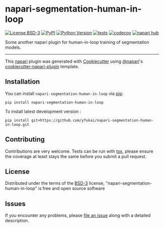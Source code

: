 # napari-segmentation-human-in-loop

[![License BSD-3](https://img.shields.io/pypi/l/napari-segmentation-human-in-loop.svg?color=green)](https://github.com/yfukai/napari-segmentation-human-in-loop/raw/main/LICENSE)
[![PyPI](https://img.shields.io/pypi/v/napari-segmentation-human-in-loop.svg?color=green)](https://pypi.org/project/napari-segmentation-human-in-loop)
[![Python Version](https://img.shields.io/pypi/pyversions/napari-segmentation-human-in-loop.svg?color=green)](https://python.org)
[![tests](https://github.com/yfukai/napari-segmentation-human-in-loop/workflows/tests/badge.svg)](https://github.com/yfukai/napari-segmentation-human-in-loop/actions)
[![codecov](https://codecov.io/gh/yfukai/napari-segmentation-human-in-loop/branch/main/graph/badge.svg)](https://codecov.io/gh/yfukai/napari-segmentation-human-in-loop)
[![napari hub](https://img.shields.io/endpoint?url=https://api.napari-hub.org/shields/napari-segmentation-human-in-loop)](https://napari-hub.org/plugins/napari-segmentation-human-in-loop)

Some another napari plugin for human-in-loop training of segmentation models.

----------------------------------

This [napari] plugin was generated with [Cookiecutter] using [@napari]'s [cookiecutter-napari-plugin] template.

<!--
Don't miss the full getting started guide to set up your new package:
https://github.com/napari/cookiecutter-napari-plugin#getting-started

and review the napari docs for plugin developers:
https://napari.org/stable/plugins/index.html
-->

## Installation

You can install `napari-segmentation-human-in-loop` via [pip]:

    pip install napari-segmentation-human-in-loop



To install latest development version :

    pip install git+https://github.com/yfukai/napari-segmentation-human-in-loop.git


## Contributing

Contributions are very welcome. Tests can be run with [tox], please ensure
the coverage at least stays the same before you submit a pull request.

## License

Distributed under the terms of the [BSD-3] license,
"napari-segmentation-human-in-loop" is free and open source software

## Issues

If you encounter any problems, please [file an issue] along with a detailed description.

[napari]: https://github.com/napari/napari
[Cookiecutter]: https://github.com/audreyr/cookiecutter
[@napari]: https://github.com/napari
[MIT]: http://opensource.org/licenses/MIT
[BSD-3]: http://opensource.org/licenses/BSD-3-Clause
[GNU GPL v3.0]: http://www.gnu.org/licenses/gpl-3.0.txt
[GNU LGPL v3.0]: http://www.gnu.org/licenses/lgpl-3.0.txt
[Apache Software License 2.0]: http://www.apache.org/licenses/LICENSE-2.0
[Mozilla Public License 2.0]: https://www.mozilla.org/media/MPL/2.0/index.txt
[cookiecutter-napari-plugin]: https://github.com/napari/cookiecutter-napari-plugin

[file an issue]: https://github.com/yfukai/napari-segmentation-human-in-loop/issues

[napari]: https://github.com/napari/napari
[tox]: https://tox.readthedocs.io/en/latest/
[pip]: https://pypi.org/project/pip/
[PyPI]: https://pypi.org/
